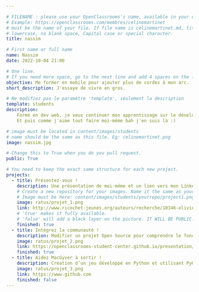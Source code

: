 ```yaml
---

# FILENAME : please use your OpenClassrooms's name, available in your url.
# Example: https://openclassrooms.com/membres/celinemartinet
# must be the name of your file. If file name is celinemartinet.md, title is celinemartinet.
# lowercase, no blank space, Capital case or special character.
title: nassim

# First name or full name
name: Nassim
date: 2022-10-04 21:00

# One line.
# If you need more space, go to the next line and add 4 spaces on the left, as in 'description'.
objective: Me former en mobile pour ajouter plus de cordes à mon arc.
short_description: J'essaye de vivre en gros.

# Ne modifiez pas le paramètre 'template', seulement la description
template: students
description:
    Formé en dev web, je veux continuer mon apprentissage sur le développement mobile, j'aime apprendre et j'aimerais pouvoir digitaliser mes propres idées le plus possible à l'avenir,
    Et puis comme j'aime tout faire moi-même bah j'en suis là :)

# image must be located in content/images/students
# name should be the same as this file. Eg: celinemartinet.png
image: nassim.jpg

# Change this to True when you do you pull request.
public: True

# You need to keep the exact same structure for each new project.
projects:
  - title: Présentez-vous !
    description: Une présentation de moi-même et un lien vers mon LinkedIn.
    # Create a new repository for your images. Name it the same as your nickname and profile picture.
    # Image must be here: content/images/students/yourrepo/project1.png
    image: ratus/projet_1.png
    link: http://www.ricochet-jeunes.org/auteurs/recherche/10146-olivier-vogel
    # 'true' makes it fully available.
    # 'false' will add a black layer on the picture. IT WILL BE PUBLIC!
    finished: true
  - title: Intégrez la communauté !
    description: Modifier un projet Open Source pour comprendre le fonctionnement de Git, de Github et des pull requests.
    image: ratus/projet_2.png
    link: https://openclassrooms-student-center.github.io/presentation/students/ratus.html
    finished: true
  - title: Aidez MacGyver à sortir !
    description: Création d’un jeu développé en Python et utilisant PyGame.
    image: ratus/projet_3.png
    link: https://www.github.com
    finished: false
---
```

